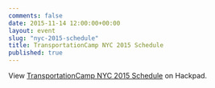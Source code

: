 ```yaml
---
comments: false
date: 2015-11-14 12:00:00+00:00
layout: event
slug: "nyc-2015-schedule"
title: TransportationCamp NYC 2015 Schedule
published: true
---
```


<script src="https://tcnyc15.hackpad.com/Bp3fpyxZlEP.js?format=html"></script><noscript><div>View <a href="https://tcnyc15.hackpad.com/Bp3fpyxZlEP">TransportationCamp NYC 2015 Schedule</a> on Hackpad.</div></noscript>
